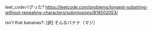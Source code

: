 leet_codeバグった? <https://leetcode.com/problems/longest-substring-without-repeating-characters/submissions/818502053/>

isn't that bananas?: [訳] そんなバナナ（マジ）
